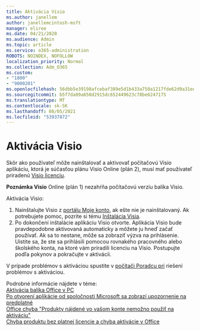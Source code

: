 ```yaml
---
title: Aktivácia Visio
ms.author: janellem
author: janellemcintosh-msft
manager: eliree
ms.date: 04/21/2020
ms.audience: Admin
ms.topic: article
ms.service: o365-administration
ROBOTS: NOINDEX, NOFOLLOW
localization_priority: Normal
ms.collection: Adm_O365
ms.custom:
- "1800"
- "9000201"
ms.openlocfilehash: 56dbb5e39198afcebaf389e5d1b433a750a1217fde62d9a31eea15ae80a2b866
ms.sourcegitcommit: b5f7da89a650d2915dc652449623c78be6247175
ms.translationtype: MT
ms.contentlocale: sk-SK
ms.lasthandoff: 08/05/2021
ms.locfileid: "53937872"
---
```

# <a name="activate-visio"></a>Aktivácia Visio

Skôr ako používateľ môže nainštalovať a aktivovať počítačovú Visio aplikáciu, ktorá je súčasťou plánu Visio Online (plán 2), musí mať používateľ priradenú [Visio licenciu](https://docs.microsoft.com/microsoft-365/admin/add-users/add-users).

**Poznámka Visio** Online (plán 1) nezahŕňa počítačovú verziu balíka Visio.

Aktivácia Visio:

1. Nainštalujte Visio z [portálu Moje konto,](https://portal.office.com/account#installs) ak ešte nie je nainštalovaný. Ak potrebujete pomoc, pozrite si tému [Inštalácia Visia](https://support.office.com/article/f98f21e3-aa02-4827-9167-ddab5b025710?wt.mc_id=OfficeAdm_ClientDIA_Alchemy1800).
2. Po dokončení inštalácie aplikáciu Visio otvorte. Aplikácia Visio bude pravdepodobne aktivovaná automaticky a môžete ju hneď začať používať. Ak sa to nestane, môže sa zobraziť výzva na prihlásenie. Uistite sa, že ste sa prihlásili pomocou rovnakého pracovného alebo školského konta, na ktoré vám priradili licenciu na Visio. Postupujte podľa pokynov a pokračujte v aktivácii. 

V prípade problémov s aktiváciou spustite v [počítači Poradcu pri](https://aka.ms/SARA-OfficeActivation-Alchemy) riešení problémov s aktiváciou.

Podrobné informácie nájdete v téme:<br>
[Aktivácia balíka Office v PC](https://support.office.com/article/5bd38f38-db92-448b-a982-ad170b1e187e?wt.mc_id=OfficeAdm_ClientDIA_Alchemy1800)<br>
[Po otvorení aplikácie od spoločnosti Microsoft sa zobrazí upozornenie na predplatné](https://support.office.com/article/4cabe32c-f594-4c0e-9191-3d3ade10cceb?wt.mc_id=OfficeAdm_ClientDIA_Alchemy1800)<br>
[Office chyba "Produkty nájdené vo vašom konte nemožno použiť na <app> aktiváciu"](https://support.office.com/article/c9f9a0b3-5aae-4131-8077-21e6a59f141e?wt.mc_id=OfficeAdm_ClientDIA_Alchemy1800)<br>
[Chyba produktu bez platnej licencie a chyba aktivácie v Office](https://support.office.com/article/0d23d3c0-c19c-4b2f-9845-5344fedc4380?wt.mc_id=OfficeAdm_ClientDIA_Alchemy1800)